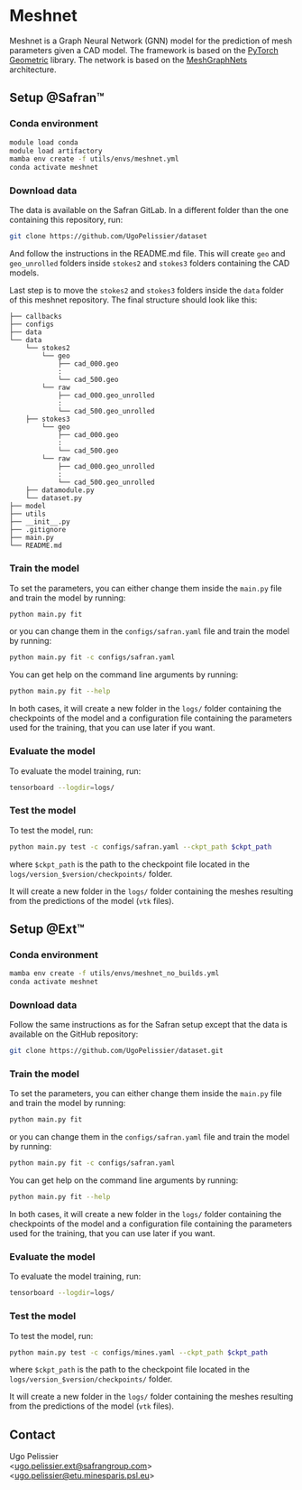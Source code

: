 # Meshnet

Meshnet is a Graph Neural Network (GNN) model for the prediction of mesh parameters given a CAD model. The framework is based on the [PyTorch Geometric](https://pytorch-geometric.readthedocs.io/en/latest/) library. The network is based on the [MeshGraphNets](https://arxiv.org/abs/2010.03409) architecture.

## Setup @Safran™

### Conda environment
```bash
module load conda
module load artifactory
mamba env create -f utils/envs/meshnet.yml
conda activate meshnet
```

### Download data
The data is available on the Safran GitLab. In a different folder than the one containing this repository, run:
```bash
git clone https://github.com/UgoPelissier/dataset
```
And follow the instructions in the README.md file. This will create `geo` and `geo_unrolled` folders inside `stokes2` and `stokes3` folders containing the CAD models.

Last step is to move the `stokes2` and `stokes3` folders inside the `data` folder of this meshnet repository. The final structure should look like this:

```
├── callbacks
├── configs
├── data
└── data
    └── stokes2
        └── geo
            ├── cad_000.geo
            :
            └── cad_500.geo
        └── raw
            ├── cad_000.geo_unrolled
            :
            └── cad_500.geo_unrolled
    ├── stokes3
        └── geo
            ├── cad_000.geo
            :
            └── cad_500.geo
        └── raw
            ├── cad_000.geo_unrolled
            :
            └── cad_500.geo_unrolled
    ├── datamodule.py
    └── dataset.py
├── model
├── utils
├── __init__.py
├── .gitignore
├── main.py
└── README.md
```

### Train the model
To set the parameters, you can either change them inside the `main.py` file and train the model by running:
```bash
python main.py fit
```
or you can change them in the `configs/safran.yaml` file and train the model by running:
```bash
python main.py fit -c configs/safran.yaml
```

You can get help on the command line arguments by running:
```bash
python main.py fit --help
```

In both cases, it will create a new folder in the `logs/` folder containing the checkpoints of the model and a configuration file containing the parameters used for the training, that you can use later if you want.

### Evaluate the model
To evaluate the model training, run:
```bash
tensorboard --logdir=logs/
```

### Test the model
To test the model, run:
```bash
python main.py test -c configs/safran.yaml --ckpt_path $ckpt_path
```
where `$ckpt_path` is the path to the checkpoint file located in the `logs/version_$version/checkpoints/` folder.

It will create a new folder in the `logs/` folder containing the meshes resulting from the predictions of the model (`vtk` files).

## Setup @Ext™

### Conda environment
```bash
mamba env create -f utils/envs/meshnet_no_builds.yml
conda activate meshnet
```

### Download data
Follow the same instructions as for the Safran setup except that the data is available on the GitHub repository:
```bash
git clone https://github.com/UgoPelissier/dataset.git
```

### Train the model
To set the parameters, you can either change them inside the `main.py` file and train the model by running:
```bash
python main.py fit
```
or you can change them in the `configs/safran.yaml` file and train the model by running:
```bash
python main.py fit -c configs/safran.yaml
```

You can get help on the command line arguments by running:
```bash
python main.py fit --help
```

In both cases, it will create a new folder in the `logs/` folder containing the checkpoints of the model and a configuration file containing the parameters used for the training, that you can use later if you want.

### Evaluate the model
To evaluate the model training, run:
```bash
tensorboard --logdir=logs/
```

### Test the model
To test the model, run:
```bash
python main.py test -c configs/mines.yaml --ckpt_path $ckpt_path
```
where `$ckpt_path` is the path to the checkpoint file located in the `logs/version_$version/checkpoints/` folder.

It will create a new folder in the `logs/` folder containing the meshes resulting from the predictions of the model (`vtk` files).

## Contact

Ugo Pelissier \
\<[ugo.pelissier.ext@safrangroup.com](mailto:ugo.pelissier.ext@safrangroup.com)\> \
\<[ugo.pelissier@etu.minesparis.psl.eu](mailto:ugo.pelissier@etu.minesparis.psl.eu)\>
